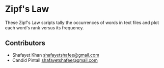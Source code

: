 # Zipf's Law

These Zipf's Law scripts tally the occurrences of words in text files and plot each word's
rank versus its frequency.

## Contributors
- Shafayet Khan <shafayetshafee@gmail.com>
- Candid Pintail <shafayetshafee@gmail.com>


